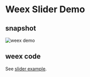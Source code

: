 Weex Slider Demo
===============

## snapshot
![weex demo](http://gtms02.alicdn.com/tps/i2/TB1c9rFMpXXXXabXFXXfoKlVpXX-278-474.gif)

## weex code

See [slider example](https://github.com/alibaba/weex/tree/dev/examples/component/list/list-demo.we).
